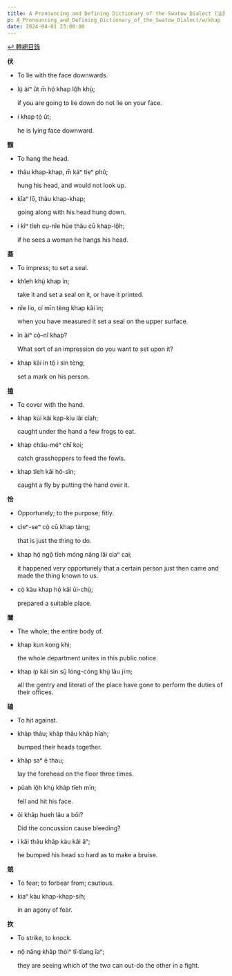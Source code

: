 ```yaml
---
title: A Pronouncing and Defining Dictionary of the Swatow Dialect (汕頭方言音義字典) / khap
p: A_Pronouncing_and_Defining_Dictionary_of_the_Swatow_Dialect/w/khap
date: 2024-04-01 23:00:00
---
```


[↩️ 轉總目錄](/A_Pronouncing_and_Defining_Dictionary_of_the_Swatow_Dialect)


**伏**
- To lie with the face downwards.

- lṳ́ àiⁿ ût m̄ hó̤ khap lô̤h khṳ̀;

  if you are going to lie down do not lie on your face.

- i khap tó̤ ût;

  he is lying face downward.

**䫬**
- To hang the head.

- thâu khap-khap, m̄ káⁿ tìeⁿ phû;

  hung his head, and would not look up.

- kîaⁿ lō, thâu khap-khap;

  going along with his head hung down.

- i kìⁿ tîeh cṳ-nîe hùe thâu cū khap-lô̤h;

  if he sees a woman he hangs his head.

**蓋**
- To impress; to set a seal.

- khîeh khṳ̀ khap ìn;

  take it and set a seal on it, or have it printed.

- nîe lío, cí mīn tèng khap kâi ìn;

  when you have measured it set a seal on the upper surface.

- ìn àiⁿ cò̤-nî khap?

  What sort of an impression do you want to set upon it?

- khap kâi ìn tŏ̤ i sin tèng;

  set a mark on his person.

**搕**
- To cover with the hand.

- khap kúi kâi kap-kíu lâi cîah;

  caught under the hand a few frogs to eat.

- khap cháu-méⁿ chī koi;

  catch grasshoppers to feed the fowls.

- khap tîeh kâi hô-sîn;

  caught a fly by putting the hand over it. 

**恰**
- Opportunely; to the purpose; fitly.

- cìeⁿ-seⁿ cò̤ cū khap tàng;

  that is just the thing to do.

- khap hó̤ ngŏ̤ tîeh móng nâng lâi cìaⁿ cai;

  it happened very opportunely that a certain person just then came and made the thing known to us.

- cò̤ kàu khap hó̤ kâi ūi-chṳ̀;

  prepared a suitable place.

**闔**
- The whole; the entire body of.

- khap kun kong khi;

  the whole department unites in this public notice.

- khap ip kâi sin sṳ̆ lóng-cóng khṳ̀ lâu jīm;

  all the gentry and literati of the place have gone to perform the duties of their offices.

**磕**
- To hit against.

- khâp thâu; khâp thâu khâp hîah;

  bumped their heads together.

- khâp saⁿ ē thau;

  lay the forehead on the floor three times.

- pûah lô̤h khṳ̀ khâp tîeh mīn;

  fell and hit his face.

- ŏi khâp hueh lâu a bŏi?

  Did the concussion cause bleeding?

- i kâi thâu khâp kàu kâi ăⁿ;

  he bumped his head so hard as to make a bruise.

**兢**
- To fear; to forbear from; cautious.

- kiaⁿ kàu khap-khap-sih;

  in an agony of fear.

**扻**
- To strike, to knock.

- nŏ̤ nâng khâp thóiⁿ tī-tîang îaⁿ;

  they are seeing which of the two can out-do the other in a fight.